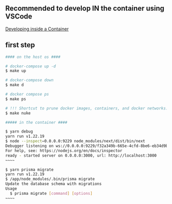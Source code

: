 ## Recommended to develop IN the container using VSCode

[Developing inside a Container](https://code.visualstudio.com/docs/devcontainers/containers)


## first step

```bash
#### on the host os ####

# docker-compose up -d
$ make up

# docker-compose down
$ make d

# docker compose ps
$ make ps

# !!! Shortcut to prune docker images, containers, and docker networks. !!!
$ make nuke
```


```bash
##### in the container ####

$ yarn debug
yarn run v1.22.19
$ node --inspect=0.0.0.0:9229 node_modules/next/dist/bin/next
Debugger listening on ws://0.0.0.0:9229/f32a349b-665e-4cfd-8be6-eb34d9bd5619
For help, see: https://nodejs.org/en/docs/inspector
ready - started server on 0.0.0.0:3000, url: http://localhost:3000
~~~~

$ yarn prisma migrate
yarn run v1.22.19
$ /app/node_modules/.bin/prisma migrate
Update the database schema with migrations
Usage
  $ prisma migrate [command] [options]
~~~~

```